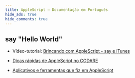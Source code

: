 ```yaml
---
title: AppleScript – Documentação em Português
hide_ads: true
hide_comments: true
---
```


## say "Hello World"

- Vídeo-tutorial: [Brincando com AppleScript - say e iTunes](http://aurelio.net/blog/2009/11/26/quer-brincar-de-applescript/)

- [Dicas rápidas de AppleScript no CODARE](https://codare.aurelio.net/category/applescript/)

- [Aplicativos e ferramentas que fiz em AppleScript](http://aurelio.net/projects/)
